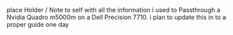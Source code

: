 place Holder / Note to self with all the information i used to Passthrough a Nvidia Quadro m5000m on a Dell Precision 7710.
i plan to update this in to a proper guide one day
